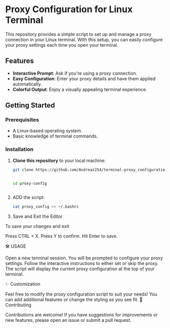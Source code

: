 # Proxy Configuration for Linux Terminal

This repository provides a simple script to set up and manage a proxy connection in your Linux terminal. With this setup, you can easily configure your proxy settings each time you open your terminal.

## Features

- **Interactive Prompt**: Ask if you're using a proxy connection.
- **Easy Configuration**: Enter your proxy details and have them applied automatically.
- **Colorful Output**: Enjoy a visually appealing terminal experience.

## Getting Started

### Prerequisites

- A Linux-based operating system.
- Basic knowledge of terminal commands.

### Installation

1. **Clone this repository** to your local machine:

   ```bash
   git clone https://github.com/Andreaz254/terminal-proxy_configuration-file


   cd proxy-config



4. ADD the script:
     ```bash
   cat proxy_config >> ~/.bashrc

5. Save and Exit the Editor

To save your changes and exit

Press CTRL + X.
Press Y to confirm.
Hit Enter to save.

🛠️ USAGE

Open a new terminal session.
You will be prompted to configure your proxy settings. Follow the interactive instructions to either set or skip the proxy.
The script will display the current proxy configuration at the top of your terminal.

✨ Customization

Feel free to modify the proxy configuration script to suit your needs! You can add additional features or change the styling as you see fit.
🤝 Contributing

Contributions are welcome! If you have suggestions for improvements or new features, please open an issue or submit a pull request.



